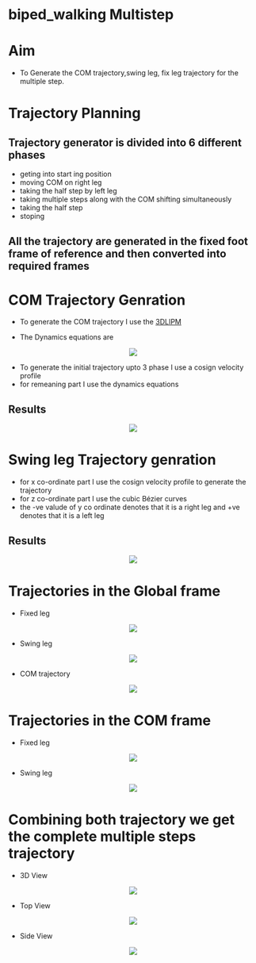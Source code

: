 # biped_walking Multistep

# Aim 

- To Generate the COM trajectory,swing leg, fix leg trajectory for the multiple step.

# Trajectory Planning

## Trajectory generator is divided into 6 different phases

- geting into start ing position
- moving COM on right leg
- taking the half step by left leg
- taking multiple steps along with the COM shifting simultaneously
- taking the half step
- stoping 

## All the trajectory are generated in the fixed foot frame of reference and then converted into required frames


# COM Trajectory Genration

- To generate the COM trajectory I use the [3DLIPM](https://www.cs.cmu.edu/~hgeyer/Teaching/R16-899B/Papers/KajiitaEA01IEEE_ICIRS.pdf)

- The Dynamics equations are

<p align="center" >
  <img src="https://github.com/Nachiket497/biped_walking/blob/main/biped_single_step/images/dynamics_equations.png">
</p>

- To generate the initial trajectory upto 3 phase I use a cosign velocity profile 
- for remeaning part I use the dynamics equations

## Results

<p align="center" >
  <img src="https://github.com/Nachiket497/biped_walking/blob/main/biped_multistep/results/com_traj.png">
</p>

# Swing leg Trajectory genration

- for x co-ordinate part I use the cosign velocity profile to generate the trajectory
- for z co-ordinate part I use the cubic Bézier curves  
- the -ve valude of y co ordinate denotes that it is a right leg and +ve  denotes that it is a left leg


## Results 


<p align="center" >
  <img src="https://github.com/Nachiket497/biped_walking/blob/main/biped_multistep/results/swing_leg_traj.png">
</p>

# Trajectories in the Global frame 

- Fixed leg

<p align="center" >
  <img src="https://github.com/Nachiket497/biped_walking/blob/main/biped_multistep/results/fix_leg_traj_global.png">
</p>

- Swing leg 


<p align="center" >
  <img src="https://github.com/Nachiket497/biped_walking/blob/main/biped_multistep/results/swing_leg_traj_global.png">
</p>


- COM trajectory


<p align="center" >
  <img src="https://github.com/Nachiket497/biped_walking/blob/main/biped_multistep/results/com_traj_global.png">
</p>



# Trajectories in the COM frame 


- Fixed leg

<p align="center" >
  <img src="https://github.com/Nachiket497/biped_walking/blob/main/biped_multistep/results/fix_leg_com_frame.png">
</p>

- Swing leg 


<p align="center" >
  <img src="https://github.com/Nachiket497/biped_walking/blob/main/biped_multistep/results/swing_leg_com_frame.png">
</p>



# Combining both trajectory we get the complete multiple steps trajectory

- 3D View 

<p align="center" >
  <img src="https://github.com/Nachiket497/biped_walking/blob/main/biped_multistep/results/Multistep_3D.gif">
</p>

- Top View 

<p align="center" >
  <img src="https://github.com/Nachiket497/biped_walking/blob/main/biped_multistep/results/2d_top_view.gif">
</p>


- Side View 

<p align="center" >
  <img src="https://github.com/Nachiket497/biped_walking/blob/main/biped_multistep/results/2d_side_view.gif">
</p>



